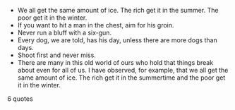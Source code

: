  - We all get the same amount of ice. The rich get it in the summer. The poor get it in the winter.
 - If you want to hit a man in the chest, aim for his groin.
 - Never run a bluff with a six-gun.
 - Every dog, we are told, has his day, unless there are more dogs than days.
 - Shoot first and never miss.
 - There are many in this old world of ours who hold that things break about even for all of us. I have observed, for example, that we all get the same amount of ice. The rich get it in the summertime and the poor get it in the winter.

6 quotes
